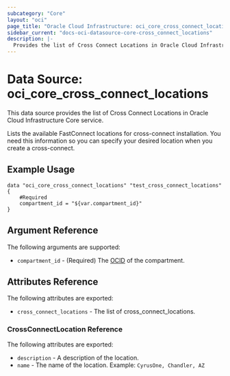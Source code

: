 ```yaml
---
subcategory: "Core"
layout: "oci"
page_title: "Oracle Cloud Infrastructure: oci_core_cross_connect_locations"
sidebar_current: "docs-oci-datasource-core-cross_connect_locations"
description: |-
  Provides the list of Cross Connect Locations in Oracle Cloud Infrastructure Core service
---
```


# Data Source: oci_core_cross_connect_locations
This data source provides the list of Cross Connect Locations in Oracle Cloud Infrastructure Core service.

Lists the available FastConnect locations for cross-connect installation. You need
this information so you can specify your desired location when you create a cross-connect.


## Example Usage

```hcl
data "oci_core_cross_connect_locations" "test_cross_connect_locations" {
	#Required
	compartment_id = "${var.compartment_id}"
}
```

## Argument Reference

The following arguments are supported:

* `compartment_id` - (Required) The [OCID](https://docs.cloud.oracle.com/iaas/Content/General/Concepts/identifiers.htm) of the compartment.


## Attributes Reference

The following attributes are exported:

* `cross_connect_locations` - The list of cross_connect_locations.

### CrossConnectLocation Reference

The following attributes are exported:

* `description` - A description of the location.
* `name` - The name of the location.  Example: `CyrusOne, Chandler, AZ` 

